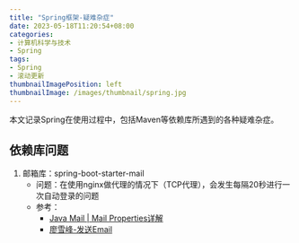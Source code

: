 ```yaml
---
title: "Spring框架-疑难杂症"
date: 2023-05-18T11:20:54+08:00
categories:
- 计算机科学与技术
- Spring
tags:
- Spring
- 滚动更新
thumbnailImagePosition: left
thumbnailImage: /images/thumbnail/spring.jpg
---
```

本文记录Spring在使用过程中，包括Maven等依赖库所遇到的各种疑难杂症。
<!--more-->
## 依赖库问题
1. 邮箱库：spring-boot-starter-mail
   - 问题：在使用nginx做代理的情况下（TCP代理），会发生每隔20秒进行一次自动登录的问题
   - 参考：
     - [Java Mail | Mail Properties详解](https://juejin.cn/post/6844904117018558477)
     - [廖雪峰-发送Email](https://www.liaoxuefeng.com/wiki/1252599548343744/1319099923693601)